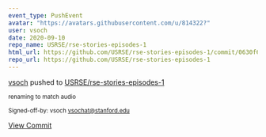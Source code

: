 ```yaml
---
event_type: PushEvent
avatar: "https://avatars.githubusercontent.com/u/814322?"
user: vsoch
date: 2020-09-10
repo_name: USRSE/rse-stories-episodes-1
html_url: https://github.com/USRSE/rse-stories-episodes-1/commit/0630f69bb65dba5a525a7e740c507b140c93f12f
repo_url: https://github.com/USRSE/rse-stories-episodes-1
---
```


<a href='https://github.com/vsoch' target='_blank'>vsoch</a> pushed to <a href='https://github.com/USRSE/rse-stories-episodes-1' target='_blank'>USRSE/rse-stories-episodes-1</a>

<small>renaming to match audio

Signed-off-by: vsoch <vsochat@stanford.edu></small>

<a href='https://github.com/USRSE/rse-stories-episodes-1/commit/0630f69bb65dba5a525a7e740c507b140c93f12f' target='_blank'>View Commit</a>